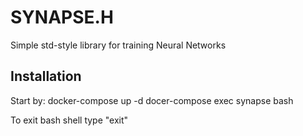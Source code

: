 # SYNAPSE.H
Simple std-style library for training Neural Networks
## Installation
Start by:
docker-compose up -d
docer-compose exec synapse bash

To exit bash shell type "exit"
